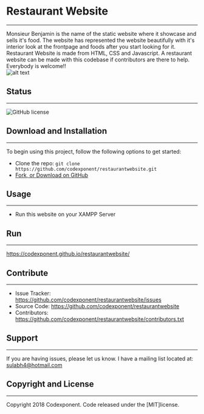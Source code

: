 # Restaurant Website
--------

Monsieur Benjamin is the name of the static website where it showcase and sells it's food. The website has represented the website beautifully with it's interior look at the frontpage and foods after you start looking for it.<br />
Restaurant Website is made from HTML, CSS and Javascript. A restaurant website can be made with this codebase if contributors are there to help. Everybody is welcome!!<br /> 
![alt text](https://i.imgur.com/qTACcRf.png)

## Status
--------

![GitHub license](https://img.shields.io/badge/license-MIT-blue.svg)

## Download and Installation
-------

To begin using this project, follow the following options to get started:
* Clone the repo: `git clone https://github.com/codexponent/restaurantwebsite.git`
* [Fork, or Download on GitHub](https://github.com/codexponent/restaurantwebsite)

## Usage
-------

- Run this website on your XAMPP Server

## Run
-------

https://codexponent.github.io/restaurantwebsite/

## Contribute
----------

- Issue Tracker: https://github.com/codexponent/restaurantwebsite/issues
- Source Code: https://github.com/codexponent/restaurantwebsite
- Contributors: https://github.com/codexponent/restaurantwebsite/contributors.txt

## Support
-------

If you are having issues, please let us know.
I have a mailing list located at: sulabh4@hotmail.com

## Copyright and License
-------

Copyright 2018 Codexponent. Code released under the [MIT]license.

